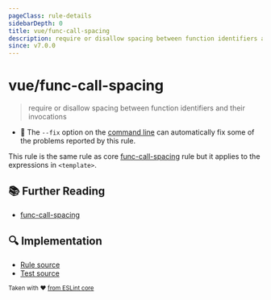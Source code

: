 ```yaml
---
pageClass: rule-details
sidebarDepth: 0
title: vue/func-call-spacing
description: require or disallow spacing between function identifiers and their invocations
since: v7.0.0
---
```

# vue/func-call-spacing
> require or disallow spacing between function identifiers and their invocations

- :wrench: The `--fix` option on the [command line](https://eslint.org/docs/user-guide/command-line-interface#fixing-problems) can automatically fix some of the problems reported by this rule.

This rule is the same rule as core [func-call-spacing] rule but it applies to the expressions in `<template>`.

## :books: Further Reading

- [func-call-spacing]

[func-call-spacing]: https://eslint.org/docs/rules/func-call-spacing

## :mag: Implementation

- [Rule source](https://github.com/vuejs/eslint-plugin-vue/blob/master/lib/rules/func-call-spacing.js)
- [Test source](https://github.com/vuejs/eslint-plugin-vue/blob/master/tests/lib/rules/func-call-spacing.js)

<sup>Taken with ❤️ [from ESLint core](https://eslint.org/docs/rules/func-call-spacing)</sup>
